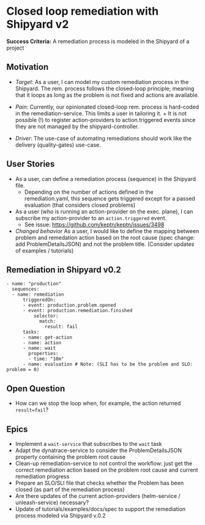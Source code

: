 # Closed loop remediation with Shipyard v2

**Success Criteria:** A remediation process is modeled in the Shipyard of a project

## Motivation

* *Target*: As a user, I can model my custom remediation process in the Shipyard. The rem. process follows the closed-loop principle; meaning that it loops as long as the problem is not fixed and actions are available. 

* *Pain*: Currently, our opinionated closed-loop rem. process is hard-coded in the remediation-service. This limits a user in tailoring it. + It is not possible (!) to register action-providers to action.triggered events since they are not managed by the shipyard-controller.

* *Driver*: The use-case of automating remediations should work like the delivery (quality-gates) use-case.

## User Stories

* As a user, can define a remediation process (sequence) in the Shipyard file.
  - Depending on the number of actions defined in the remediation.yaml, this sequence gets triggered except for a passed evaluation (that considers closed problems)
* As a user (who is running an action-provider on the exec. plane), I can subscribe my action-provider to an `action.triggered` event. 
  - See issue: https://github.com/keptn/keptn/issues/3498
* *Changed behavior* As a user, I would like to define the mapping between problem and remedation action based on the root cause (spec change: add ProblemDetailsJSON) and not the problem title. (Consider updates of examples / tutorials)

## Remediation in Shipyard v0.2

```
- name: "production" 
  sequences: 
  - name: remediation
      triggeredOn: 
      - event: production.problem.opened
      - event: production.remediation.finished
          selector:
            match:
              result: fail
      tasks:
      - name: get-action 
      - name: action
      - name: wait
        properties:
        - time: "10m"
      - name: evaluation # Note: (SLI has to be the problem and SLO: problem = 0)
```

## Open Question

- How can we stop the loop when, for example, the action returned `result=fail`?

## Epics

- Implement a `wait-service` that subscribes to the `wait` task
- Adapt the dynatrace-service to consider the ProblemDetailsJSON property containing the problem root cause
- Clean-up remediation-service to not control the workflow: just get the correct remediation action based on the problem root cause and current remediation progress
- Prepare an SLO/SLI file that checks whether the Problem has been closed (as part of the remediation process)
- Are there updates of the current action-providers (helm-service / unleash-service) necessary? 
- Update of tutorials/examples/docs/spec to support the remediation process modeled via Shipyard v.0.2

